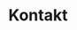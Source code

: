 ---
title: "Kontakt"
description: "Angaben zum Internetauftritt der Firma und Kontaktdaten - Neubau, Ausbau, Sanierung, Renovierung, Eigenheim, Wohnung"
draft: true
cascade:
  type: "contact"
---